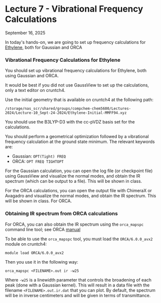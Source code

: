 # Lecture 7 - Vibrational Frequency Calculations 

September 16, 2025

In today's hands-on, we are going to set up frequency calculations for [Ethylene](https://pubchem.ncbi.nlm.nih.gov/compound/Ethylene), both for Gaussian and ORCA

### Vibrational Frequency Calculations for Ethylene

You should set up vibrational frequency calculations for Ethylene, both using Gaussian and ORCA. 

It would be best if you did not use GaussView to set up the calculations, only a text editor on cruntch4. 

Use the initial geometry that is available on cruntch4 at the following path:
```
/storage/nas_scr/shared/groups/compchem-chem5600/Lectures-2024/Lecture-10_Sept-24-2024/Ethylene-Initial-MMFF94.xyz
```

You should use the B3LYP-D3 with the cc-pVDZ basis set for the calculations.

You should perform a geometrical optimization followed by a vibrational frequency calculation at the ground state minimum. The relevant keywords are:
- Gaussian: `OPT(Tight) FREQ`
- ORCA: `OPT FREQ TIGHTOPT` 

For the Gaussian calculation, you can open the log file (or checkpoint file) using GaussView and visualize the normal modes, and obtain the IR spectrum (which can be output to a file). This will be shown in class. 

For the ORCA calculations, you can open the output file with ChimeraX or Avagadro and visualize the normal modes, and obtain the IR spectrum. This will be shown in class. For ORCA.

### Obtaining IR spectrum from ORCA calculations 

For ORCA, you can also obtain the IR spectrum using the `orca_mapspc` command line tool; see ORCA [manual](https://www.faccts.de/docs/orca/6.0/manual/contents/typical/properties.html#ir-raman-spectra-vibrational-modes-and-isotope-shifts)

To be able to use the `orca_mapspc` tool, you must load the `ORCA/6.0.0_avx2` module on cruntch4:
```
module load ORCA/6.0.0_avx2
```
Then you use it in the following way:
```
orca_mapspc <FILENAME>.out ir -w25
```
Where `-w25` is a linewidth parameter that controls the broadening of each peak (done with a Gaussian kernel). This will result in a data file with the filename `<FILENAME>.out.ir.dat` that you can plot. By default, the spectrum will be in inverse centimeters and will be given in terms of transmittance. 








